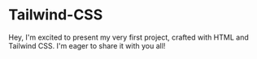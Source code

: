 # Tailwind-CSS
 Hey, I'm excited to present my very first project, crafted with HTML and Tailwind CSS. I'm eager to share it with you all!
